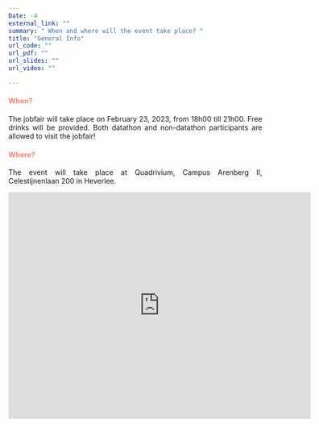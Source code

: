 ```yaml
---
Date: -4
external_link: ""
summary: " When and where will the event take place? "
title: "General Info"
url_code: ""
url_pdf: ""
url_slides: ""
url_video: ""

---
```


<h4 style="color: #F88379">When? </h4>
<p style='text-align: justify;'>
The jobfair will take place on February 23, 2023, from 18h00 till 21h00. Free drinks will be provided. Both datathon and non-datathon participants are allowed to visit the jobfair!


<h4 style="color: #F88379"> Where? </h4>

<p style='text-align: justify;'>
The event will take place at Quadrivium, Campus Arenberg II, Celestijnenlaan 200 in Heverlee.  </p>

<p align="center">
<iframe src="https://www.google.com/maps/embed?pb=!1m18!1m12!1m3!1d2518.286926358606!2d4.673153215922528!3d50.86288766544121!2m3!1f0!2f0!3f0!3m2!1i1024!2i768!4f13.1!3m3!1m2!1s0x47c161bce4bc9ff1%3A0xbf3ab098e651f3a6!2sQuadrivium%20(QDV)!5e0!3m2!1snl!2sbe!4v1668461403973!5m2!1snl!2sbe" width="600" height="450" style="border:0;" allowfullscreen="" loading="lazy" referrerpolicy="no-referrer-when-downgrade"></iframe>
</p>